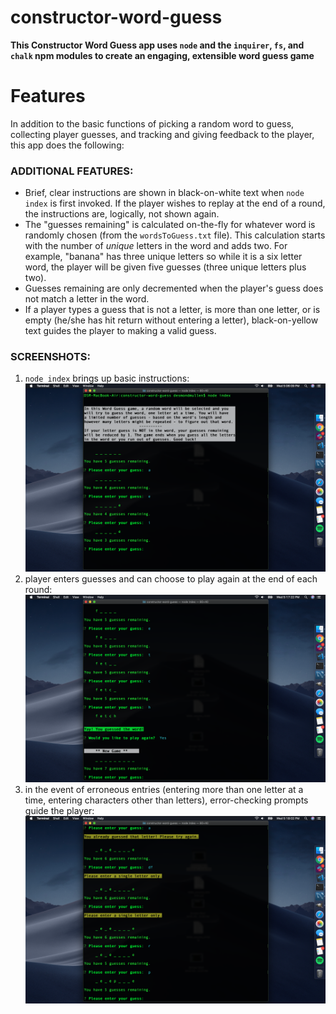 # constructor-word-guess

**This Constructor Word Guess app uses `node` and the `inquirer`, `fs`, and `chalk` npm modules to create an engaging, extensible word guess game**

# Features
In addition to the basic functions of picking a random word to guess, collecting player guesses, and tracking and giving feedback to the player, this app does the following:

### ADDITIONAL FEATURES:
* Brief, clear instructions are shown in black-on-white text when `node index` is first invoked. If the player wishes to replay at the end of a round, the instructions are, logically, not shown again.
* The "guesses remaining" is calculated on-the-fly for whatever word is randomly chosen (from the `wordsToGuess.txt` file). This calculation starts with the number of *unique* letters in the word and adds two. For example, "banana" has three unique letters so while it is a six letter word, the player will be given five guesses (three unique letters plus two).
* Guesses remaining are only decremented when the player's guess does not match a letter in the word.
* If a player types a guess that is not a letter, is more than one letter, or is empty (he/she has hit return without entering a letter), black-on-yellow text guides the player to making a valid guess.

### SCREENSHOTS:
1. `node index` brings up basic instructions:
![basic instructions](screenshots/1.constructor-word-guess.png)
2. player enters guesses and can choose to play again at the end of each round:
![entering guesses, play again](screenshots/2.entering-guesses-and-play-again.png)
3. in the event of erroneous entries (entering more than one letter at a time, entering characters other than letters), error-checking prompts guide the player:
![error checking](screenshots/3.error-checking.png)